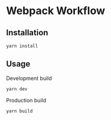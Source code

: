 # Webpack Workflow

## Installation

```
yarn install
```

## Usage
Development build

```bash
yarn dev
```

Production build

```bash
yarn build
```